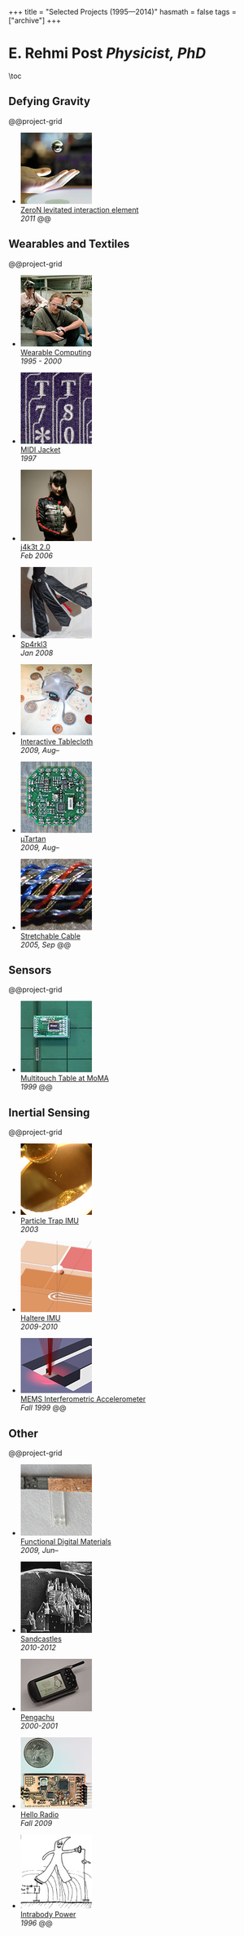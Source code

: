 +++
title = "Selected Projects (1995—2014)"
hasmath = false
tags = ["archive"]
+++

# E. Rehmi Post *Physicist, PhD*

\toc

## Defying Gravity

@@project-grid
* [![ZeroN](/assets/thumbnails/defying-gravity/zeron-thumb.jpg)](/projects/defying-gravity/zeron/)  
  [ZeroN levitated interaction element](/projects/defying-gravity/zeron/)  
  *2011*
@@

## Wearables and Textiles

@@project-grid
* [![Wearable Computing](/assets/thumbnails/wearables/wearable-computing-thumb.jpg)](/projects/wearables-and-textiles/wearable-computing/)  
  [Wearable Computing](/projects/wearables-and-textiles/wearable-computing/)  
  *1995 - 2000*

* [![MIDI Jacket](/assets/thumbnails/wearables/midi-jacket-thumb.jpg)](/projects/wearables-and-textiles/midi-jacket/)  
  [MIDI Jacket](/projects/wearables-and-textiles/midi-jacket/)  
  *1997*

* [![j4k3t 2.0](/assets/thumbnails/wearables/j4k3t-20-thumb.jpg)](/projects/wearables-and-textiles/j4k3t-20/)  
  [j4k3t 2.0](/projects/wearables-and-textiles/j4k3t-20/)  
  *Feb 2006*

* [![Sp4rkl3](/assets/thumbnails/wearables/sp4rkl3-thumb.jpg)](/projects/wearables-and-textiles/sp4rkl3/)  
  [Sp4rkl3](/projects/wearables-and-textiles/sp4rkl3/)  
  *Jan 2008*

* [![Interactive Tablecloth](/assets/thumbnails/wearables/interactive-tablecloth-thumb.jpg)](/projects/wearables-and-textiles/interactive-tablecloth/)  
  [Interactive Tablecloth](/projects/wearables-and-textiles/interactive-tablecloth/)  
  *2009, Aug–*

* [![µTartan](/assets/thumbnails/wearables/utartan-thumb.jpg)](/projects/wearables-and-textiles/utartan/)  
  [µTartan](/projects/wearables-and-textiles/utartan/)  
  *2009, Aug–*

* [![Stretchable Cable](/assets/thumbnails/wearables/stretchable-cable-thumb.jpg)](/projects/wearables-and-textiles/stretchable-cable/)  
  [Stretchable Cable](/projects/wearables-and-textiles/stretchable-cable/)  
  *2005, Sep*
@@

## Sensors

@@project-grid
* [![tauFish](/assets/thumbnails/sensors/taufish-thumb.jpg)](/projects/sensors/taufish/)  
  [Multitouch Table at MoMA](/projects/sensors/taufish/)  
  *1999*
@@

## Inertial Sensing

@@project-grid
* [![Particle Trap IMU](/assets/thumbnails/inertial-sensing/particle-trap-imu-thumb.jpg)](/projects/inertial-sensing/particle-trap-imu/)  
  [Particle Trap IMU](/projects/inertial-sensing/particle-trap-imu/)  
  *2003*

* [![Haltere IMU](/assets/thumbnails/inertial-sensing/haltere-imu-thumb.gif)](/projects/inertial-sensing/haltere-imu/)  
  [Haltere IMU](/projects/inertial-sensing/haltere-imu/)  
  *2009-2010*

* [![MEMS Accelerometer](/assets/thumbnails/inertial-sensing/mems-accelerometer-thumb.jpg)](/projects/inertial-sensing/mems-accelerometer/)  
  [MEMS Interferometric Accelerometer](/projects/inertial-sensing/mems-accelerometer/)  
  *Fall 1999*
@@

## Other

@@project-grid
* [![Functional Digital Materials](/assets/thumbnails/other/functional-digital-materials-thumb.jpg)](/projects/other/functional-digital-materials/)  
  [Functional Digital Materials](/projects/other/functional-digital-materials/)  
  *2009, Jun–*

* [![Sandcastles](/assets/thumbnails/other/sandcastles-thumb.jpg)](/projects/other/sandcastles/)  
  [Sandcastles](/projects/other/sandcastles/)  
  *2010-2012*

* [![Pengachu](/assets/thumbnails/other/pengachu-thumb.jpg)](/projects/other/pengachu/)  
  [Pengachu](/projects/other/pengachu/)  
  *2000-2001*

* [![Hello Radio](/assets/thumbnails/other/hello-radio-thumb.jpg)](/projects/other/hello-radio/)  
  [Hello Radio](/projects/other/hello-radio/)  
  *Fall 2009*

* [![Intrabody Power](/assets/thumbnails/other/intrabody-power-thumb.jpg)](/projects/other/intrabody-power/)  
  [Intrabody Power](/projects/other/intrabody-power/)  
  *1996*
@@